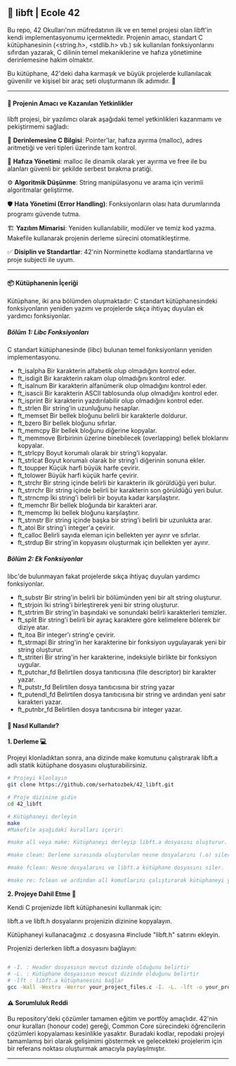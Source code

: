 ## 🤖 libft | Ecole 42

Bu repo, 42 Okulları'nın müfredatının ilk ve en temel projesi olan libft'in kendi implementasyonumu içermektedir. Projenin amacı, standart C kütüphanesinin (<string.h>, <stdlib.h> vb.) sık kullanılan fonksiyonlarını sıfırdan yazarak, C dilinin temel mekaniklerine ve hafıza yönetimine derinlemesine hakim olmaktır.

Bu kütüphane, 42'deki daha karmaşık ve büyük projelerde kullanılacak güvenilir ve kişisel bir araç seti oluşturmanın ilk adımıdır. 🧰

---

#### 🎯 Projenin Amacı ve Kazanılan Yetkinlikler

libft projesi, bir yazılımcı olarak aşağıdaki temel yetkinlikleri kazanmamı ve pekiştirmemi sağladı:

🧠 **Derinlemesine C Bilgisi**: Pointer'lar, hafıza ayırma (malloc), adres aritmetiği ve veri tipleri üzerinde tam kontrol.

💾 **Hafıza Yönetimi**: malloc ile dinamik olarak yer ayırma ve free ile bu alanları güvenli bir şekilde serbest bırakma pratiği.

⚙️ **Algoritmik Düşünme**: String manipülasyonu ve arama için verimli algoritmalar geliştirme.

🛡️ **Hata Yönetimi (Error Handling)**: Fonksiyonların olası hata durumlarında programı güvende tutma.

🏗️ **Yazılım Mimarisi**: Yeniden kullanılabilir, modüler ve temiz kod yazma. Makefile kullanarak projenin derleme sürecini otomatikleştirme.

✅ **Disiplin ve Standartlar**: 42'nin Norminette kodlama standartlarına ve proje subjecti ile uyum.

---

#### 📦 Kütüphanenin İçeriği

Kütüphane, iki ana bölümden oluşmaktadır: C standart kütüphanesindeki fonksiyonların yeniden yazımı ve projelerde sıkça ihtiyaç duyulan ek yardımcı fonksiyonlar.

##### Bölüm 1: Libc Fonksiyonları

C standart kütüphanesinde (libc) bulunan temel fonksiyonların yeniden implementasyonu.


- ft_isalpha	Bir karakterin alfabetik olup olmadığını kontrol eder.
- ft_isdigit	Bir karakterin rakam olup olmadığını kontrol eder.
- ft_isalnum	Bir karakterin alfanümerik olup olmadığını kontrol eder.
- ft_isascii	Bir karakterin ASCII tablosunda olup olmadığını kontrol eder.
- ft_isprint	Bir karakterin yazdırılabilir olup olmadığını kontrol eder.
- ft_strlen	Bir string'in uzunluğunu hesaplar.
- ft_memset	Bir bellek bloğunu belirli bir karakterle doldurur.
- ft_bzero	Bir bellek bloğunu sıfırlar.
- ft_memcpy	Bir bellek bloğunu diğerine kopyalar.
- ft_memmove	Birbirinin üzerine binebilecek (overlapping) bellek bloklarını kopyalar.
- ft_strlcpy	Boyut korumalı olarak bir string'i kopyalar.
- ft_strlcat	Boyut korumalı olarak bir string'i diğerinin sonuna ekler.
- ft_toupper	Küçük harfi büyük harfe çevirir.
- ft_tolower	Büyük harfi küçük harfe çevirir.
- ft_strchr	Bir string içinde belirli bir karakterin ilk görüldüğü yeri bulur.
- ft_strrchr	Bir string içinde belirli bir karakterin son görüldüğü yeri bulur.
- ft_strncmp	İki string'i belirli bir boyuta kadar karşılaştırır.
- ft_memchr	Bir bellek bloğunda bir karakteri arar.
- ft_memcmp	İki bellek bloğunu karşılaştırır.
- ft_strnstr	Bir string içinde başka bir string'i belirli bir uzunlukta arar.
- ft_atoi	Bir string'i integer'a çevirir.
- ft_calloc	Belirli sayıda eleman için bellekten yer ayırır ve sıfırlar.
- ft_strdup	Bir string'in kopyasını oluşturmak için bellekten yer ayırır.


##### Bölüm 2: Ek Fonksiyonlar

libc'de bulunmayan fakat projelerde sıkça ihtiyaç duyulan yardımcı fonksiyonlar.


- ft_substr	Bir string'in belirli bir bölümünden yeni bir alt string oluşturur.
- ft_strjoin	İki string'i birleştirerek yeni bir string oluşturur.
- ft_strtrim	Bir string'in başındaki ve sonundaki belirli karakterleri temizler.
- ft_split	Bir string'i belirli bir ayraç karaktere göre kelimelere bölerek bir diziye atar.
- ft_itoa	Bir integer'ı string'e çevirir.
- ft_strmapi	Bir string'in her karakterine bir fonksiyon uygulayarak yeni bir string oluşturur.
- ft_striteri	Bir string'in her karakterine, indeksiyle birlikte bir fonksiyon uygular.
- ft_putchar_fd	Belirtilen dosya tanıtıcısına (file descriptor) bir karakter yazar.
- ft_putstr_fd	Belirtilen dosya tanıtıcısına bir string yazar
- ft_putendl_fd	Belirtilen dosya tanıtıcısına bir string ve ardından yeni satır karakteri yazar.
- ft_putnbr_fd	Belirtilen dosya tanıtıcısına bir integer yazar.


#### 🚀 Nasıl Kullanılır?

**1. Derleme 💻**

Projeyi klonladıktan sonra, ana dizinde make komutunu çalıştırarak libft.a adlı statik kütüphane dosyasını oluşturabilirsiniz.


```bash
# Projeyi klonlayın
git clone https://github.com/serhatozbek/42_libft.git

# Proje dizinine gidin
cd 42_libft

# Kütüphaneyi derleyin
make
#Makefile aşağıdaki kuralları içerir:

#make all veya make: Kütüphaneyi derleyip libft.a dosyasını oluşturur.

#make clean: Derleme sırasında oluşturulan nesne dosyalarını (.o) siler.

#make fclean: Nesne dosyalarını ve libft.a kütüphane dosyasını siler.

#make re: fclean ve ardından all komutlarını çalıştırarak kütüphaneyi yeniden oluşturur.
```

**2. Projeye Dahil Etme 🔗**

Kendi C projenizde libft kütüphanesini kullanmak için:

libft.a ve libft.h dosyalarını projenizin dizinine kopyalayın.

Kütüphaneyi kullanacağınız .c dosyasına #include "libft.h" satırını ekleyin.

Projenizi derlerken libft.a dosyasını bağlayın:

```Bash

# -I. : Header dosyasının mevcut dizinde olduğunu belirtir
# -L. : Kütüphane dosyasının mevcut dizinde olduğunu belirtir
# -lft : libft.a kütüphanesini bağlar
gcc -Wall -Wextra -Werror your_project_files.c -I. -L. -lft -o your_program
```

#### ⚠️ Sorumluluk Reddi

Bu repository'deki çözümler tamamen eğitim ve portföy amaçlıdır. 42'nin onur kuralları (honour code) gereği, Common Core sürecindeki öğrencilerin çözümleri kopyalaması kesinlikle yasaktır. Buradaki kodlar, repodaki projeyi tamamlamış biri olarak gelişimimi göstermek ve gelecekteki projelerim için bir referans noktası oluşturmak amacıyla paylaşılmıştır.

---